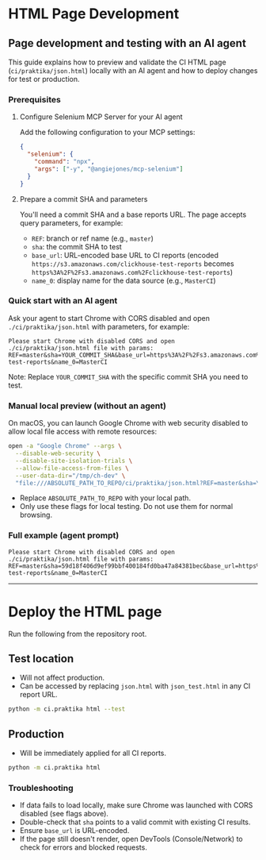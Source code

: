 # HTML Page Development

## Page development and testing with an AI agent

This guide explains how to preview and validate the CI HTML page (`ci/praktika/json.html`) locally with an AI agent and how to deploy changes for test or production.

### Prerequisites

1. Configure Selenium MCP Server for your AI agent
   
   Add the following configuration to your MCP settings:
   ```json
   {
     "selenium": {
       "command": "npx",
       "args": ["-y", "@angiejones/mcp-selenium"]
     }
   }
   ```

2. Prepare a commit SHA and parameters
   
   You'll need a commit SHA and a base reports URL. The page accepts query parameters, for example:
   
   - `REF`: branch or ref name (e.g., `master`)
   - `sha`: the commit SHA to test
   - `base_url`: URL-encoded base URL to CI reports (encoded `https://s3.amazonaws.com/clickhouse-test-reports` becomes `https%3A%2F%2Fs3.amazonaws.com%2Fclickhouse-test-reports`)
   - `name_0`: display name for the data source (e.g., `MasterCI`)

### Quick start with an AI agent

Ask your agent to start Chrome with CORS disabled and open `./ci/praktika/json.html` with parameters, for example:

```
Please start Chrome with disabled CORS and open ./ci/praktika/json.html file with params:
REF=master&sha=YOUR_COMMIT_SHA&base_url=https%3A%2F%2Fs3.amazonaws.com%2Fclickhouse-test-reports&name_0=MasterCI
```

Note: Replace `YOUR_COMMIT_SHA` with the specific commit SHA you need to test.

### Manual local preview (without an agent)

On macOS, you can launch Google Chrome with web security disabled to allow local file access with remote resources:

```bash
open -a "Google Chrome" --args \
  --disable-web-security \
  --disable-site-isolation-trials \
  --allow-file-access-from-files \
  --user-data-dir="/tmp/ch-dev" \
  "file:///ABSOLUTE_PATH_TO_REPO/ci/praktika/json.html?REF=master&sha=YOUR_COMMIT_SHA&base_url=https%3A%2F%2Fs3.amazonaws.com%2Fclickhouse-test-reports&name_0=MasterCI"
```

- Replace `ABSOLUTE_PATH_TO_REPO` with your local path.
- Only use these flags for local testing. Do not use them for normal browsing.

### Full example (agent prompt)

```
Please start Chrome with disabled CORS and open ./ci/praktika/json.html file with params:
REF=master&sha=59d18f406d9ef99bbf400184fd0ba47a84381bec&base_url=https%3A%2F%2Fs3.amazonaws.com%2Fclickhouse-test-reports&name_0=MasterCI
```

---

# Deploy the HTML page

Run the following from the repository root.

## Test location

- Will not affect production.
- Can be accessed by replacing `json.html` with `json_test.html` in any CI report URL.

```bash
python -m ci.praktika html --test
```

## Production

- Will be immediately applied for all CI reports.

```bash
python -m ci.praktika html
```

### Troubleshooting

- If data fails to load locally, make sure Chrome was launched with CORS disabled (see flags above).
- Double-check that `sha` points to a valid commit with existing CI results.
- Ensure `base_url` is URL-encoded.
- If the page still doesn't render, open DevTools (Console/Network) to check for errors and blocked requests.
